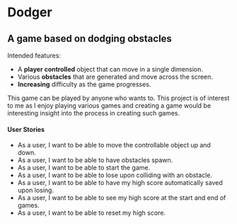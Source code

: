 # Dodger

## A game based on dodging obstacles 

Intended features:
- A **player controlled** object that can move in a single dimension.
- Various **obstacles** that are generated and move across the screen. 
- **Increasing** difficulty as the game progresses. 

This game can be played by anyone who wants to. This project is of interest to me as I enjoy playing various games and
creating a game would be interesting insight into the process in creating such games.

#### User Stories
- As a user, I want to be able to move the controllable object up and down.
- As a user, I want to be able to have obstacles spawn.
- As a user, I want to be able to start the game.
- As a user, I want to be able to lose upon colliding with an obstacle.
- As a user, I want to be able to have my high score automatically saved upon losing.
- As a user, I want to be able to see my high score at the start and end of games. 
- As a user, I want to be able to reset my high score. 